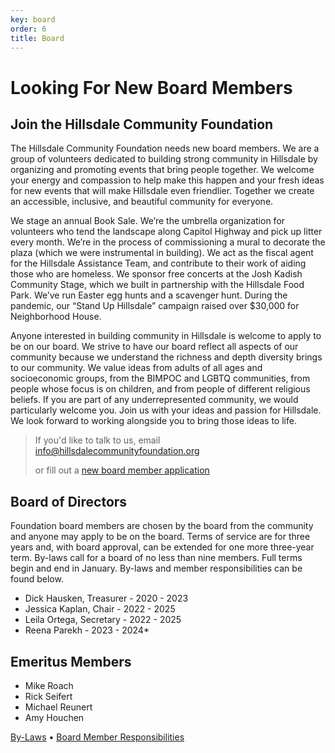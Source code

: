 ```yaml
---
key: board
order: 6
title: Board
---
```

# Looking For New Board Members

## Join the Hillsdale Community Foundation

The Hillsdale Community Foundation needs new board members. We are a group of volunteers dedicated to building strong community in Hillsdale by organizing and promoting events that bring people together. We welcome your energy and compassion to help make this happen and your fresh ideas for new events that will make Hillsdale even friendlier. Together we create an accessible, inclusive, and beautiful community for everyone.

We stage an annual Book Sale. We’re the umbrella organization for volunteers who tend the landscape along Capitol Highway and pick up litter every month. We’re in the process of commissioning a mural to decorate the plaza (which we were instrumental in building). We act as the fiscal agent for the Hillsdale Assistance Team, and contribute to their work of aiding those who are homeless. We sponsor free concerts at the Josh Kadish Community Stage, which we built in partnership with the Hillsdale Food Park. We’ve run Easter egg hunts and a scavenger hunt. During the pandemic, our “Stand Up Hillsdale” campaign raised over $30,000 for Neighborhood House.

Anyone interested in building community in Hillsdale is welcome to apply to be on our board. We strive to have our board reflect all aspects of our community because we understand the richness and depth diversity brings to our community. We value ideas from adults of all ages and socioeconomic groups, from the BIMPOC and LGBTQ communities, from people whose focus is on children, and from people of different religious beliefs. If you are part of any underrepresented community, we would particularly welcome you. Join us with your ideas and passion for Hillsdale. We look forward to working alongside you to bring those ideas to life.

> If you'd like to talk to us, email [info@hillsdalecommunityfoundation.org](mailto:info@hillsdalecommunityfoundation.org)
> 
> or fill out a [new board member application](https://docs.google.com/forms/d/e/1FAIpQLSfX87YQQkqLrkDDS96VWm1ymrFVOmr-bGxl4YtssRLcSvfRTA/viewform?pli=1)

## Board of Directors

Foundation board members are chosen by the board from the community and anyone may apply to be on the board. Terms of service are for three years and, with board approval, can be extended for one more three-year term. By-laws call for a board of no less than nine members. Full terms begin and end in January. By-laws and member responsibilities can be found below. ​

*   Dick Hausken, Treasurer - 2020 - 2023
*   Jessica Kaplan, Chair - 2022 - 2025
*   Leila Ortega, Secretary - 2022 - 2025
*   Reena Parekh - 2023 - 2024\* ​

## Emeritus Members

*   Mike Roach
*   Rick Seifert
*   Michael Reunert
*   Amy Houchen

[By-Laws](https://docs.google.com/document/d/1qm6Ob5Foobmgdt9ZLyBLFBnJei1zT13ArqaV1mCcsTk) • [Board Member Responsibilities](https://docs.google.com/document/d/18Ye9a1F3POkEuHOtNeLHBRvlH7qrxS_dw57iRy9FYuU)